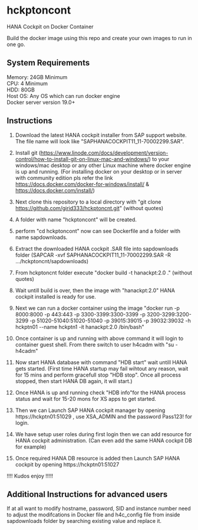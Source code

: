 # hckptoncont
HANA Cockpit on Docker Container

Build the docker image using this repo and create your own images to run in one go.

System Requirements
--------------------
Memory: 24GB Minimum                                                                                                                     
CPU: 4 Minimum                                                                                                                           
HDD: 80GB                                                                                                                               
Host OS: Any OS which can run docker engine                                                                                             
Docker server version 19.0+

Instructions
-----------------

1) Download the latest HANA cockpit installer from SAP support website. The file name will look like "SAPHANACOCKPIT11_11-70002299.SAR".

2) Install git (https://www.linode.com/docs/development/version-control/how-to-install-git-on-linux-mac-and-windows/) to your windows/mac desktop or any other Linux machine where docker engine is up and running. (For installing docker on your desktop or in server with community edition pls refer the link https://docs.docker.com/docker-for-windows/install/ & https://docs.docker.com/install/)

3) Next clone this repository to a local directory with "git clone https://github.com/girid333/hckptoncnt.git" (without quotes)

4) A folder with name "hckptoncont" will be created.

5) perform "cd hckptoncont" now can see Dockerfile and a folder with name sapdownloads.

6) Extract the downloaded HANA cockpit .SAR file into sapdownloads folder (SAPCAR -xvf SAPHANACOCKPIT11_11-70002299.SAR -R .../hckptoncnt/sapdownloads)

7) From hckptoncnt folder execute "docker build -t hanackpt:2.0 ." (without quotes)

8) Wait untill build is over, then the image with "hanackpt:2.0" HANA cockpit installed is ready for use.

9) Next we can run a docker container using the image "docker run -p 8000:8000 -p 443:443 -p 3300-3399:3300-3399 -p 3200-3299:3200-3299 -p 51020-51040:51020-51040 -p 39015:39015 -p 39032:39032 -h hckptn01 --name hckptn1 -it hanackpt:2.0 /bin/bash"

10) Once container is up and running with above command it will login to container guest shell. From there switch to user h4cadm with "su - h4cadm"

11) Now start HANA database with command "HDB start" wait untill HANA gets started. (First time HANA startup may fail wihtout any reason, wait for 15 mins and perform gracefull stop "HDB stop". Once all process stopped, then start HANA DB again, it will start.)

12) Once HANA is up and running check "HDB info"for the HANA process status and wait for 15-20 mons for  XS apps to get started.

13) Then we can Launch SAP HANA cockpit manager by opening https://hckptn01:51029 , use XSA_ADMIN and the password Pass123! for login.

14) We have setup user roles during first login then we can add resource for HANA cockpit administration. (Can even add the same HANA cockpit DB for example)

15) Once required HANA DB resource is added then Launch SAP HANA cockpit by opening https://hckptn01:51027

!!!! Kudos enjoy !!!!!

Additional Instructions for advanced users
---------------------------------------------

If at all want to modify hostname, password, SID and instance number need to adjust the modifcations in Docker file and h4c_config file from inside sapdownloads folder by searching existing value and replace it.
